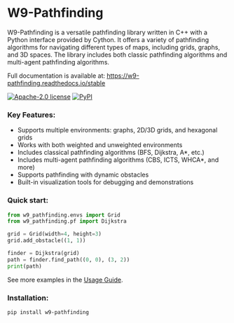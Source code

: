 # W9-Pathfinding

W9-Pathfinding is a versatile pathfinding library written in C++ with a Python interface provided by Cython. It offers a variety of pathfinding algorithms for navigating different types of maps, including grids, graphs, and 3D spaces. The library includes both classic pathfinding algorithms and multi-agent pathfinding algorithms.

Full documentation is available at: https://w9-pathfinding.readthedocs.io/stable

[![Apache-2.0 license](https://img.shields.io/github/license/w9PcJLyb/w9-pathfinding)](https://github.com/w9PcJLyb/w9-pathfinding/blob/main/LICENSE)
[![PyPI](https://img.shields.io/pypi/v/w9-pathfinding)](https://pypi.org/project/w9-pathfinding/)

### Key Features:

- Supports multiple environments: graphs, 2D/3D grids, and hexagonal grids
- Works with both weighted and unweighted environments
- Includes classical pathfinding algorithms (BFS, Dijkstra, A*, etc.)
- Includes multi-agent pathfinding algorithms (CBS, ICTS, WHCA*, and more)
- Supports pathfinding with dynamic obstacles
- Built-in visualization tools for debugging and demonstrations

### Quick start:

```python
from w9_pathfinding.envs import Grid
from w9_pathfinding.pf import Dijkstra

grid = Grid(width=4, height=3)
grid.add_obstacle((1, 1))

finder = Dijkstra(grid)
path = finder.find_path((0, 0), (3, 2))
print(path)
```

See more examples in the [Usage Guide](https://w9-pathfinding.readthedocs.io/stable/usage.html).

### Installation:

```bash
pip install w9-pathfinding
```
